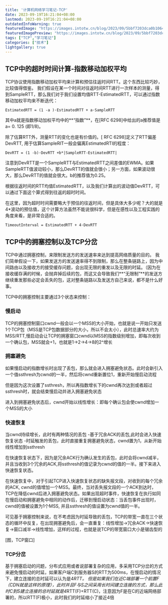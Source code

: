 ```yaml
---
title: '计算机网络学习笔记-TCP'
date: 2023-09-19T16:21:04+08:00
lastmod: 2023-09-19T16:21:04+08:00
outdatedInfoWarning: true
featuredImage: "https://images.intotw.cn/blog/2023/09/5bbf7203dca0b106481020b878194905.jpeg"
featuredImagePreview: "https://images.intotw.cn/blog/2023/09/5bbf7203dca0b106481020b878194905.jpeg"
tags: ["TCP","学习笔记"]
categories: ["技术"]
lightgallery: true
---
```


## TCP中的超时时间计算-指数移动加权平均

TCP协议使用指数移动加权平均来计算和预估往返时间RTT。这个东西比较巧妙，比较值得借鉴。
我们假设在某一个时间对往返时间RTT进行一次样本的测量，得到SampleRTT，那么我们对于我们设置均值RTT-EstimatedRTT，可以通过指数移动加权平均来不断迭代：

```
EstimatedRTT = (1 -a )·EstimatedRTT + a·SampleRTT
```
其中a就是指数移动加权平均中的**“指数”**，在[RFC 6298]中给出的a推荐值是a= 0. 125 (即1/8)。

除了估算RTT外，测量RTT的变化也是有价值的。[ RFC 6298]定义了RTT偏差DevRTT, 用于估算SampleRIT一般会偏离EstimatedRTI的程度：
```
DevRTT = (1 -b)·DevRTT +b*|SampleRTT-EstimatedRTT|
```

注意到DevRTT是一个SampleRTT与EstimatedRTT之间差值的EWMA。如果SampleRTT值波动较小，那么DevRTT的值就会很小；另一方面，如果波动很大，那么DevRTT的值就会很大。b的推荐值为0.25。

根据往返时间的RTT均值EstimatedRTT，以及我们计算出的波动值DevRTT，可以通过下面这个算式得到往返的超时时间。

在这里，因为超时时间需要略大于预估的往返时间，但是具体大多少呢？大的就是4*波动的预估值，这个计算方法虽然不能说很科学，但是在感性以及工程实践的角度来看，是非常合适的。

```
TimeoutInterval = EstimatedRTT + 4·DevRTT 
```

## TCP中的拥塞控制以及TCP分岔

TCP中通过拥塞控制，来限制发送方的发送速率来达到提高网络质量的目的。
我们简单假设一下，如果发送方的发送速率得不到限制，那么在整条链路上，因为中间路由以及接收方的接受缓存问题，会出现无限的重发以及无限的时延。（因为在接收缓存满的时候，会抛弃掉后续的包，而这又会导致我们**“无限制”**的发送方继续重发那些必定会丢失的包，这对整条链路以及发送方自己来说，都不是什么好事。

TCP中的拥塞控制主要通过3个状态来控制：

### 慢启动

TCP的拥塞控制窗口cwnd一般会以一个MSS的大小开始，也就是说一开始只发送1个TCP包（MSS是TCP包数据部分的大小，所以不会太小），此时总速率大约为MSS/RTT,慢启动会让TCP的拥塞窗口cwnd以MSS的指数级别增加，即每次收到一个确认包，MSS就会+1，也就是1->2->4->8的2^增长

### 拥塞避免 

如果慢启动的指数增长时出现了丢包，那么就会进入拥塞避免状态。此时会新引入一个值ssthresh为cwnd的一半，然后将cwnd重新置位1，重新开始慢启动流程

但是因为这次设置了ssthresh，所以再指数增长下的cwnd再次达到或者超过ssthresh时，就会结束慢启动并进入拥塞避免状态

进入到拥塞避免状态后，cwnd开始以线性增长：即每个确认包会使cwnd增加一个MSS的大小

### 快速恢复

当cwnd持续增长，此时有两种情况的丢包
	-基于冗余ACK的丢包,此时会进入快速恢复状态
	-时延触发的丢包，此时直接重复拥塞避免状态，cwnd置为1，从新开始线性增加到ssthresh

在快速恢复状态下，因为是冗余ACK行为确认发生的丢包，此时会将cwnd减半，并且当收到3个冗余的ACK,将ssthresh的值记录为cwnd的值的一半。接下来进入快速恢复状态。

在快速恢复中，对于引起TCP进入快速恢复状态的缺失报文段，对收到的每个冗余的ACK, cwnd的值增加一个MSS。最终，当对丢失报文段的一个ACK到达时，TCP在降低cwnd后进入拥塞避免状态。如果出现超时事件，快速恢复在执行如同在慢启动和拥塞避免中相同的动作后，迁移到慢启动状态：当丢包事件出现时，cwnd的值被设置为1个MSS, 并且ssthresh的值设置为cwnd值的一半。

可见基于拥塞控制来说，在不考虑因为时延导致的丢包，TCP的带宽一直在三个状态的循环中反复，在出现拥塞避免后，会一直重复：线性增加->冗余ACK->快速恢复->窗口减半->线性增加，这样的过程，也就是说TCP的带宽窗口大小是锯齿型的

[图，TCP窗口]

### TCP分岔

基于拥塞启动的问题，分布式应用或者说部署复杂的应用，多采用TCP分岔的方式来避免慢启动的时延，如果客户端C到服务器S的RTT为500ms，在慢启动的情况下，建立连接的总时延可以认为是4*RTT。
但是如果我们在近C端部署一个前置F（CDN就是这样的原理），此时并且F与S之间采用长时间建立连接的方式，那么此时C到S建立连接的总时延就是4*RTT(F)+RTT(C)，注意因为F是在C的近端网络部署的，所以RTT(F)极小，此时我们的时延缩小了接近4倍
